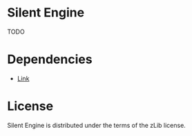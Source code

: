 # Silent Engine

TODO

# Dependencies

- [Link](https://github.com/microsoft/DirectXShaderCompiler)

# License

Silent Engine is distributed under the terms of the zLib license.